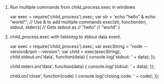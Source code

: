 1. Run multiple commands from child_process.exec in windows

   var exec = require('child_process').exec;
   var str = 'echo "hello" & echo "world"'; // Use & to add multiple commands
   exec(str, function(err, stdout, stderr){
      // Gets stdout as 
      // "hello"
      // "world"
   }
   
2. child_process.exec with listening to stdout data event.
   
   var exec = require('child_process').exec;
   var execString = "node --version&npm --version";
   var child = exec(execString);
   child.stdout.on('data', function(data) {
    console.log('stdout: ' + data);
   });
   
   child.stderr.on('data', function(data) {
    console.log('stdout: ' + data);
   });
   
   child.on('close', function(code) {
    console.log('closing code: ' + code);
   });